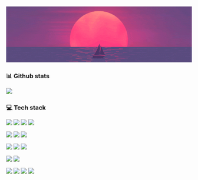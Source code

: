

![](sunset.gif)

### 📊 Github stats
![](https://github-readme-streak-stats.herokuapp.com/?user=khandosaly&theme=synthwave&hide_border=true)<br/>

### 💻 Tech stack
<p>
  <img src="https://img.shields.io/badge/Python-3776AB?style=for-the-badge&logo=python&logoColor=white&color=734981" />
  <img src="https://img.shields.io/badge/TypeScript-007ACC?style=for-the-badge&logo=typescript&logoColor=white&color=734981" />
  <img src="https://img.shields.io/badge/Java-ED8B00?style=for-the-badge&logo=java&logoColor=white&color=734981" />
  <img src="https://img.shields.io/badge/javascript-%23323330.svg?style=for-the-badge&logo=javascript&logoColor=white&color=734981" />
</p>
<p>
  <img src="https://img.shields.io/badge/Django-092E20?style=for-the-badge&logo=django&logoColor=white&color=734981" />
  <img src="https://img.shields.io/badge/FastAPI-005571?style=for-the-badge&logo=fastapi&logoColor=white&color=734981" />
  <img src="https://img.shields.io/badge/React-20232A?style=for-the-badge&logo=react&logoColor=white&color=734981" />
</p>
<p>
  <img src="https://img.shields.io/badge/PostgreSQL-316192?style=for-the-badge&logo=postgresql&logoColor=white&color=734981" />
  <img src="https://img.shields.io/badge/redis-%23DD0031.svg?style=for-the-badge&logo=redis&logoColor=white&color=734981" />
  <img src="https://img.shields.io/badge/SQLite-07405E?style=for-the-badge&logo=sqlite&logoColor=white&color=734981" />
</p>
<p> 
  <img src="https://img.shields.io/badge/cent%20os-002260?style=for-the-badge&logo=centos&logoColor=white&color=734981" />
  <img src="https://img.shields.io/badge/Ubuntu-E95420?style=for-the-badge&logo=ubuntu&logoColor=white&color=734981" />
</p>
<p>
  <img src="https://img.shields.io/badge/Postman-FF6C37?style=for-the-badge&logo=postman&logoColor=white&color=734981" />
  <img src="https://img.shields.io/badge/jenkins-%232C5263.svg?style=for-the-badge&logo=jenkins&logoColor=white&color=734981" />
  <img src="https://img.shields.io/badge/selenium-%43B02A?style=for-the-badge&logo=selenium&logoColor=white&color=734981" />
  
  <img src="https://img.shields.io/badge/git-%23F05033.svg?style=for-the-badge&logo=git&logoColor=white&color=734981" />
</p>


